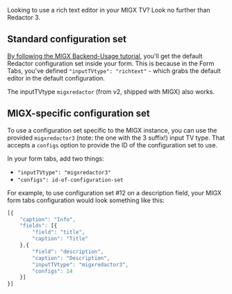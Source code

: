 Looking to use a rich text editor in your MIGX TV? Look no further than Redactor 3.

## Standard configuration set

[By following the MIGX Backend-Usage tutorial](https://docs.modx.com/current/en/extras/migx/migx.backend-usage), you'll get the default Redactor configuration set inside your form. This is because in the Form Tabs, you've defined `"inputTVtype": "richtext"` - which grabs the default editor in the default configuration.

The inputTVtype `migxredactor` (from v2, shipped with MIGX) also works.

## MIGX-specific configuration set

To use a configuration set specific to the MIGX instance, you can use the provided `migxredactor3` (note: the one with the 3 suffix!) input TV type. That accepts a `configs` option to provide the ID of the configuration set to use.

In your form tabs, add two things:

- `"inputTVtype": "migxredactor3"`
- `"configs": id-of-configuration-set`

For example, to use configuration set #12 on a description field, your MIGX form tabs configuration would look something like this:

``` js
[{
    "caption": "Info",
    "fields": [{
        "field": "title",
        "caption": "Title"
    },{
        "field": "description",
        "caption": "Description",
        "inputTVtype": "migxredactor3",
        "configs": 14
    }]
}]
```
